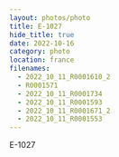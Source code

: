 ```yaml
---
layout: photos/photo
title: E-1027
hide_title: true
date: 2022-10-16
category: photo
location: france
filenames:
  - 2022_10_11_R0001610_2
  - R0001571
  - 2022_10_11_R0001734
  - 2022_10_11_R0001593
  - 2022_10_11_R0001671_2
  - 2022_10_11_R0001553
---
```


E-1027
